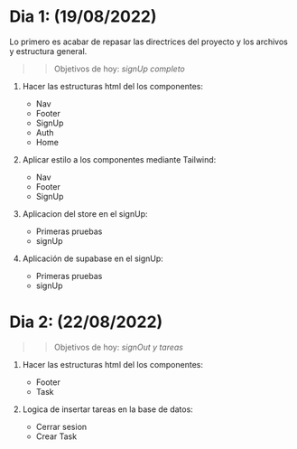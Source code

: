 # Dia 1: (19/08/2022)

 Lo primero es acabar de repasar las directrices del proyecto y los archivos y estructura general.

>> Objetivos de hoy: *signUp completo*

 1. Hacer las estructuras html del los componentes:
    - Nav
    - Footer
    - SignUp
    - Auth
    - Home

 2. Aplicar estilo a los componentes mediante Tailwind:
    - Nav
    - Footer
    - SignUp
 
 3. Aplicacion del store en el signUp: 
    - Primeras pruebas
    - signUp
 
 4. Aplicación de supabase en el signUp:
    - Primeras pruebas
    - signUp

# Dia 2: (22/08/2022)

>> Objetivos de hoy: *signOut y tareas*

 1. Hacer las estructuras html del los componentes:
    - Footer
    - Task
   
 2. Logica de insertar tareas en la base de datos:
    - Cerrar sesion
    - Crear Task






<!-- ## Important
This app is not setUp to be deployed to a production environment like vercel or netlify. 

Friday on August 19 we will look at how can we deploy this app to Vercels ecosystem.


## Project Setup

```sh
npm install
```

## Set Up your Environment Variables from Supabase located at the root folder of the project

```sh
VITE_SUPABASE_URL
VITE_SUPABASE_ANON_KEY 
```
#### Once you have added your environment variables, head to your .gitIgnore file located at the root folder and uncomment the .env file naming to avoid sharing any private access keys to your database

### Compile and Hot-Reload for Development

```sh
npm run dev
```

### Compile and Minify for Production

```sh
npm run build
```

### Good Music is always key!

```sh
Wu Tang Clan
A tribe called quest
Kendrick Lamar
Outkast
Dr. Dre
N.W.A
De La Soul 
Ms. Lauryn Hill
J. Cole 
Guts
Naughty By Nature
People under the stairs
Nujabes
NAS
KRS-One
The Pharcyde
Jurassic 5
Gang starr
Jay Z
Mobb Depp
Common
Lil Supa
```
[Hip Hop Spotify Playlist](https://open.spotify.com/playlist/4vKftyhS1gQovakehVcq1u?si=a7a119382dfe40da) -->
